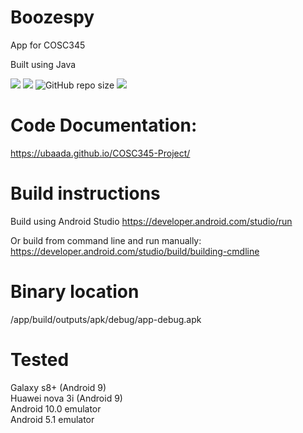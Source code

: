 # Boozespy

App for COSC345

Built using Java

![](https://github.com/ubaada/COSC345-Project/workflows/Test%20&%20Build%20Android%20CI/badge.svg)
![](https://img.shields.io/github/contributors/ubaada/COSC345-Project.svg)
![GitHub repo size](https://img.shields.io/github/repo-size/ubaada/COSC345-Project)
![](https://img.shields.io/badge/Platform-Android-brightgreen)

# Code Documentation:
https://ubaada.github.io/COSC345-Project/

# Build instructions
Build using Android Studio
https://developer.android.com/studio/run

Or build from command line and run manually:
https://developer.android.com/studio/build/building-cmdline

# Binary location
/app/build/outputs/apk/debug/app-debug.apk

# Tested
Galaxy s8+ (Android 9)
<br>
Huawei nova 3i (Android 9)
<br>
Android 10.0 emulator
<br>
Android 5.1 emulator
